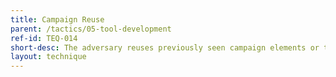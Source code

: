 ```yaml
---
title: Campaign Reuse
parent: /tactics/05-tool-development
ref-id: TEQ-014
short-desc: The adversary reuses previously seen campaign elements or tools in a new campaign.
layout: technique
---
```

